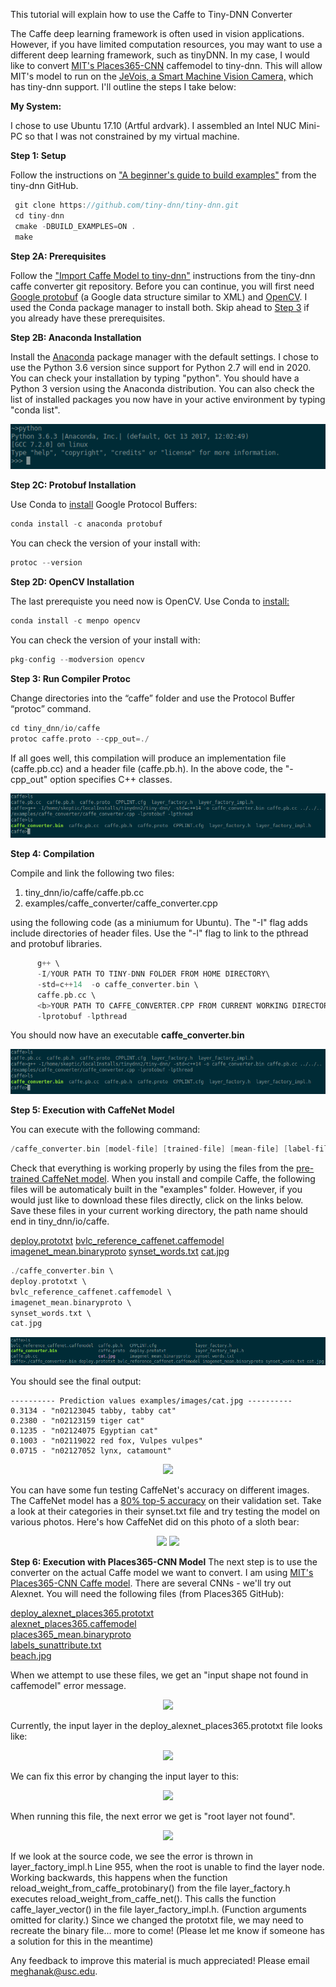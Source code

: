 This tutorial will explain how to use the Caffe to Tiny-DNN Converter

 The Caffe deep learning framework is often used in vision applications. However, if you have limited computation resources, you may want to use a different deep learning framework, such as tinyDNN. In my case, I would like to convert <a href = "https://github.com/CSAILVision/places365" target = "_blank"> MIT's Places365-CNN</a> caffemodel to tiny-dnn. This will allow MIT's model to run on the <a href = "http://jevois.org/" target="_blank">JeVois, a Smart Machine Vision Camera,</a> which has tiny-dnn support. I'll outline the steps I take below:


**My System:**

I chose to use Ubuntu 17.10 (Artful ardvark).  I assembled an Intel NUC Mini-PC so that I was not constrained by my virtual machine. 


**Step 1: Setup**

 Follow the instructions on <a href = "https://github.com/tiny-dnn/tiny-dnn/wiki/A-beginner's-guide-to-build-examples" target = "_blank">"A beginner's guide to build examples"</a> from the tiny-dnn GitHub.
 ```c++
  git clone https://github.com/tiny-dnn/tiny-dnn.git
  cd tiny-dnn
  cmake -DBUILD_EXAMPLES=ON .
  make
```

**Step 2A: Prerequisites**

Follow the <a href="https://github.com/tiny-dnn/tiny-dnn/tree/master/examples/caffe_converter" target = "_blank">"Import Caffe Model to tiny-dnn"</a> instructions from the tiny-dnn caffe converter git repository.  Before you can continue, you will first need <a href="https://developers.google.com/protocol-buffers/" target ="_blank">Google protobuf</a> (a Google data structure similar to XML) and <a href ="https://opencv.org/" target = "_blank">OpenCV</a>.  I used the Conda package manager to install both.  Skip ahead to <a href="#3">Step 3</a> if you already have these prerequisites.  


**Step 2B: Anaconda Installation**

Install the <a href ="https://www.anaconda.com/download/#macos" target ="_blank">Anaconda</a> package manager with the default settings. I chose to use the Python 3.6 version since support for Python 2.7 will end in 2020. <!--As a result, we will have to make a few changes to Caffe models later on.--> You can check your installation by typing "python". You should have a Python 3 version using the Anaconda distribution. You can also check the list of installed packages you now have in your active environment by typing "conda list".

<p align = "center">
	<img src= "https://raw.githubusercontent.com/Me-ghana/Me-ghana.github.io/master/images/CaffeConverter/condaPython.png">
<!--		<div align = "center">
			<figcaption></figcaption>
		</div>-->
</p>


**Step 2C: Protobuf Installation**

Use Conda to <a href = "https://anaconda.org/anaconda/protobuf" target = "_blank">install</a> Google Protocol Buffers: 
```c++ 
conda install -c anaconda protobuf
```
You can check the version of your install with:
```c++
protoc --version
```


**Step 2D: OpenCV Installation**

The last prerequiste you need now is OpenCV.  Use Conda to <a href = "https://anaconda.org/menpo/opencv" target = "_blank">install:</a>
```c++
conda install -c menpo opencv
```
You can check the version of your install with:
```c++
pkg-config --modversion opencv
```


**Step 3: Run Compiler Protoc**

Change directories into the “caffe” folder and use the Protocol Buffer “protoc” command.  
```c++
cd tiny_dnn/io/caffe
protoc caffe.proto --cpp_out=./
```
If all goes well, this compilation will produce an implementation file (caffe.pb.cc) and a header file (caffe.pb.h). In the above code, the "-cpp_out" option specifies C++ classes.

<p align = "center">
<img  src = "https://raw.githubusercontent.com/Me-ghana/Me-ghana.github.io/master/images/CaffeConverter/compile.png" >
</p>


**Step 4: Compilation**

Compile and link the following two files: 

1. tiny_dnn/io/caffe/caffe.pb.cc
2. examples/caffe_converter/caffe_converter.cpp

using the following code (as a miniumum for Ubuntu). The "-I" flag adds include directories of header files.  Use the "-l" flag to link to the pthread and protobuf libraries.  
```c++
      g++ \
      -I/YOUR PATH TO TINY-DNN FOLDER FROM HOME DIRECTORY\
      -std=c++14  -o caffe_converter.bin \
      caffe.pb.cc \
      <b>YOUR PATH TO CAFFE_CONVERTER.CPP FROM CURRENT WORKING DIRECTORY \
      -lprotobuf -lpthread 
```
You should now have an executable **caffe_converter.bin**
<p align = "center">
    <img  src = "https://raw.githubusercontent.com/Me-ghana/Me-ghana.github.io/master/images/CaffeConverter/compile.png">
</p> 


**Step 5: Execution with CaffeNet Model**

You can execute with the following command:
```c++
/caffe_converter.bin [model-file] [trained-file] [mean-file] [label-file] [img-file]
```
Check that everything is working properly by using the files from the <a href = "https://github.com/BVLC/caffe/tree/master/examples/cpp_classification" target = "_blank">pre-trained CaffeNet model</a>.  When you install and compile Caffe, the following files will be automaticaly built in the "examples" folder.  However, if you would just like to download these files directly, click on the links below.  Save these files in your current working directory, the path name should end in tiny_dnn/io/caffe.

<a href = "https://github.com/Me-ghana/old-site/blob/master/caffeConvert/deploy.prototxt" download>deploy.prototxt</a> 
<a href = "http://dl.caffe.berkeleyvision.org/bvlc_reference_caffenet.caffemodel" download>bvlc_reference_caffenet.caffemodel </a>
<a href = "https://github.com/Me-ghana/old-site/blob/master/caffeConvert/imagenet_mean.binaryproto" download>imagenet_mean.binaryproto</a>
<a href = "https://github.com/Me-ghana/old-site/blob/master/caffeConvert/synset_words.txt" download>synset_words.txt</a> 
<a href="https://raw.githubusercontent.com/Me-ghana/old-site/master/caffeConvert/cat.jpg" download>cat.jpg</a> 

```c++
./caffe_converter.bin \ 
deploy.prototxt \ 
bvlc_reference_caffenet.caffemodel \ 
imagenet_mean.binaryproto \ 
synset_words.txt \ 
cat.jpg 
```

<p align = "center">
<img  src = "https://raw.githubusercontent.com/Me-ghana/Me-ghana.github.io/master/images/CaffeConverter/run.png">
</p> 

You should see the final output: <br>
```
---------- Prediction values examples/images/cat.jpg ----------
0.3134 - "n02123045 tabby, tabby cat"
0.2380 - "n02123159 tiger cat"
0.1235 - "n02124075 Egyptian cat"
0.1003 - "n02119022 red fox, Vulpes vulpes"
0.0715 - "n02127052 lynx, catamount"
```
<p align = "center">    
	<img  src = "https://raw.githubusercontent.com/Me-ghana/old-site/master/caffeConvert/results.png">
</p> 

You can have some fun testing CaffeNet's accuracy on different images.  The CaffeNet model has a <a href = "https://github.com/BVLC/caffe/tree/master/models/bvlc_reference_caffenet" target = "_blank">80% top-5 accuracy</a> on their validation set.  Take a look at their categories in their synset.txt file and try testing the model on various photos.  Here's how CaffeNet did on this photo of a sloth bear: 

<p align = "center">
    <img  src = "https://raw.githubusercontent.com/Me-ghana/old-site/master/caffeConvert/Sloth-Bear.png">
	<img  src = "https://raw.githubusercontent.com/Me-ghana/old-site/master/caffeConvert/slothbear.png"> 
</p> 


**Step 6: Execution with Places365-CNN Model**
The next step is to use the converter on the actual Caffe model we want to convert.  I am using <a href = "https://github.com/CSAILVision/places365" target = "_blank">MIT's Places365-CNN Caffe model</a>. There are several CNNs - we'll try out Alexnet. You will need the following files (from Places365 GitHub):

<a href = "https://github.com/Me-ghana/old-site/tree/master/caffeConvert/deploy_alexnet_places365.prototxt" download>deploy_alexnet_places365.prototxt</a> <br>
<a href = "http://places2.csail.mit.edu/models_places365/googlenet_places365.caffemodel" download>alexnet_places365.caffemodel </a> <br>
<a href = "https://github.com/Me-ghana/old-site/tree/master/caffeConvert/places365CNN_mean.binaryproto" download>places365_mean.binaryproto</a><br>
<a href = "https://github.com/Me-ghana/old-site/tree/master/caffeConvert/labels_sunattribute.txt" download>labels_sunattribute.txt</a> <br>
<a href="https://github.com/Me-ghana/old-site/tree/master/caffeConvert/beach.jpg" download>beach.jpg</a> <br>

When we attempt to use these files, we get an "input shape not found in caffemodel" error message.
<p align = "center">
<img  src = "https://raw.githubusercontent.com/Me-ghana/old-site/master/caffeConvert/inputshape.png"> 
</p>
Currently, the input layer in the deploy_alexnet_places365.prototxt file looks like:
<p align = "center">
<img  src = "https://raw.githubusercontent.com/Me-ghana/old-site/master/caffeConvert/beforeLayerChange.png"> 
</p> 
We can fix this error by changing the input layer to this:   
<p align = "center">
<img  src = "https://raw.githubusercontent.com/Me-ghana/old-site/master/caffeConvert/afterLayerChange.png"> 
</p> 

When running this file, the next error we get is "root layer not found".
<p align = "center">
<img  src = "https://raw.githubusercontent.com/Me-ghana/old-site/master/caffeConvert/error1.png"> 
</p>
    

If we look at the source code, we see the error is thrown in layer_factory_impl.h Line 955, when the root is unable to find the layer node.  Working backwards, this happens when the function reload_weight_from_caffe_protobinary() from the file layer_factory.h executes reload_weight_from_caffe_net(). This calls the function caffe_layer_vector() in the file layer_factory_impl.h. (Function arguments omitted for clarity.)  Since we changed the prototxt file, we may need to recreate the binary file... more to come! (Please let me know if someone has a solution for this in the meantime) 


Any feedback to improve this material is much appreciated! Please email meghanak@usc.edu.
